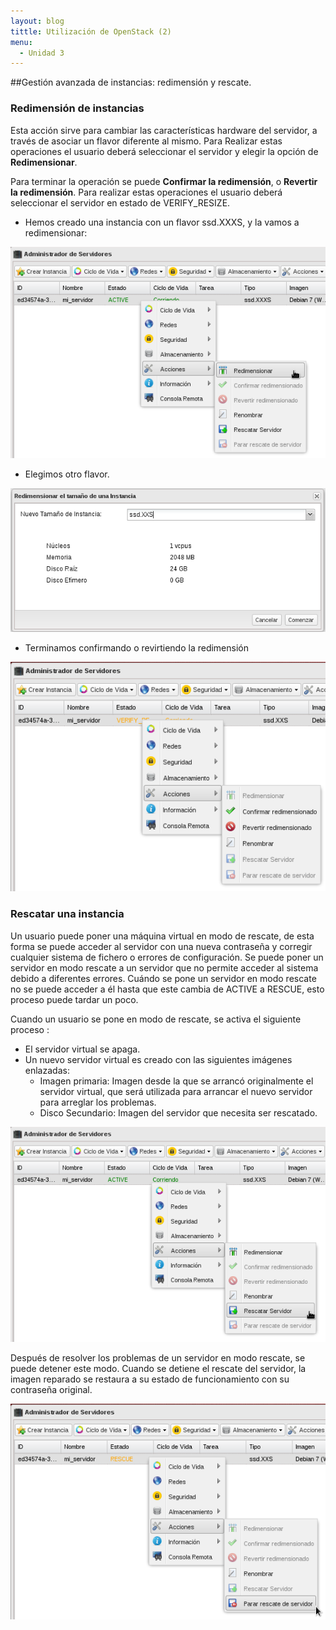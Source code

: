 ```yaml
---
layout: blog
tittle: Utilización de OpenStack (2)
menu:
  - Unidad 3
---
```


##Gestión avanzada de instancias: redimensión y rescate.

### Redimensión de instancias

Esta acción sirve para cambiar las características hardware del servidor, a través de asociar un flavor diferente al mismo. Para Realizar estas operaciones el usuario deberá seleccionar el servidor y elegir la opción de **Redimensionar**.

Para terminar la operación se puede **Confirmar la redimensión**, o **Revertir la redimensión**. Para realizar estas operaciones el usuario deberá seleccionar el servidor en estado de VERIFY_RESIZE.

* Hemos creado una instancia con un flavor ssd.XXXS, y la vamos a redimensionar:

![redimension](img/demo1_1.png)

* Elegimos otro flavor.

![redimension](img/demo1_2.png)

* Terminamos confirmando o revirtiendo la redimensión

![redimension](img/demo1_3.png)

### Rescatar una instancia

Un usuario puede poner una máquina virtual en modo de rescate, de esta forma se puede acceder al servidor con una nueva contraseña y corregir cualquier sistema de fichero o errores de configuración.
Se puede poner un servidor en modo rescate a un servidor que no permite acceder al sistema debido a diferentes errores. Cuándo se pone un servidor en modo rescate no se puede acceder a él hasta que este cambia de ACTIVE a RESCUE, esto proceso puede tardar un poco.

Cuando un usuario se pone en modo de rescate, se activa el siguiente proceso :

* El servidor virtual se apaga.
* Un nuevo servidor virtual es creado con las siguientes imágenes enlazadas:
    * Imagen primaria: Imagen desde la que se arrancó originalmente el servidor virtual, que será utilizada para arrancar el nuevo servidor para arreglar los problemas.
    * Disco Secundario: Imagen del servidor que necesita ser rescatado.

![rescatar](img/demo1_4.png)

Después de resolver los problemas de un servidor en modo rescate, se puede detener este modo. Cuando se detiene el rescate del servidor, la imagen reparado se restaura a su estado de funcionamiento con su contraseña original.

![rescatar](img/demo1_5.png)